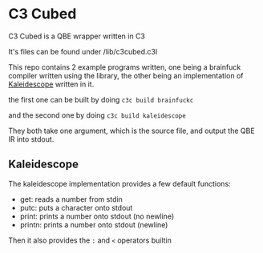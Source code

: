 # C3 Cubed

C3 Cubed is a QBE wrapper written in C3

It's files can be found under /lib/c3cubed.c3l

This repo contains 2 example programs written, one being a brainfuck compiler written using the library, the other being an implementation of [Kaleidescope](https://llvm.org/docs/tutorial/MyFirstLanguageFrontend/LangImpl01.html) written in it.

the first one can be built by doing `c3c build brainfuckc`

and the second one by doing `c3c build kaleidescope`

They both take one argument, which is the source file, and output the QBE IR into stdout.


## Kaleidescope

The kaleidescope implementation provides a few default functions:

- get:
    reads a number from stdin
- putc:
    puts a character onto stdout
- print:
    prints a number onto stdout (no newline)
- printn:
    prints a number onto stdout (newline)

Then it also provides the `:` and `<` operators builtin
